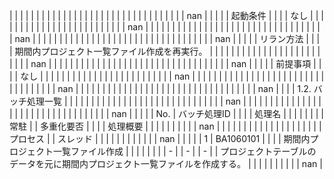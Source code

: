 |         |              |              |              |              |              |              |                                 |                   |              |               |               |               |               |        |               |               |               |                               |               |               |               |                                        |               |               |               |      |               |       |               |               |               | nan                   |
|         |              |              | 起動条件         |              |              |              | なし                              |                   |              |               |               |               |               |        |               |               |               |                               |               |               |               |                                        |               |               |               |      |               |       |               |               |               | nan                   |
|         |              |              |              |              |              |              |                                 |                   |              |               |               |               |               |        |               |               |               |                               |               |               |               |                                        |               |               |               |      |               |       |               |               |               | nan                   |
|         |              |              |              |              |              |              |                                 |                   |              |               |               |               |               |        |               |               |               |                               |               |               |               |                                        |               |               |               |      |               |       |               |               |               | nan                   |
|         |              |              | リラン方法        |              |              |              | 期間内プロジェクト一覧ファイル作成を再実行。          |                   |              |               |               |               |               |        |               |               |               |                               |               |               |               |                                        |               |               |               |      |               |       |               |               |               | nan                   |
|         |              |              |              |              |              |              |                                 |                   |              |               |               |               |               |        |               |               |               |                               |               |               |               |                                        |               |               |               |      |               |       |               |               |               | nan                   |
|         |              |              | 前提事項         |              |              |              | なし                              |                   |              |               |               |               |               |        |               |               |               |                               |               |               |               |                                        |               |               |               |      |               |       |               |               |               | nan                   |
|         |              |              |              |              |              |              |                                 |                   |              |               |               |               |               |        |               |               |               |                               |               |               |               |                                        |               |               |               |      |               |       |               |               |               | nan                   |
|         |              |              |              |              |              |              |                                 |                   |              |               |               |               |               |        |               |               |               |                               |               |               |               |                                        |               |               |               |      |               |       |               |               |               | nan                   |
|         |              | 1.2. バッチ処理一覧 |              |              |              |              |                                 |                   |              |               |               |               |               |        |               |               |               |                               |               |               |               |                                        |               |               |               |      |               |       |               |               |               | nan                   |
|         |              |              |              |              |              |              |                                 |                   |              |               |               |               |               |        |               |               |               |                               |               |               |               |                                        |               |               |               |      |               |       |               |               |               | nan                   |
|         |              |              | No.          | バッチ処理ID      |              |              |                                 | 処理名               |              |               |               |               |               |        |               | 常駐            |               | 多重化要否                         |               |               |               | 処理概要                                   |               |               |               |      |               |       |               |               |               | nan                   |
|         |              |              |              |              |              |              |                                 |                   |              |               |               |               |               |        |               |               |               | プロセス                          |               | スレッド          |               |                                        |               |               |               |      |               |       |               |               |               | nan                   |
|         |              |              | 1            | BA1060101    |              |              |                                 | 期間内プロジェクト一覧ファイル作成 |              |               |               |               |               |        |               | -             |               | -                             |               | -             |               | プロジェクトテーブルのデータを元に期間内プロジェクト一覧ファイルを作成する。 |               |               |               |      |               |       |               |               |               | nan                   |
